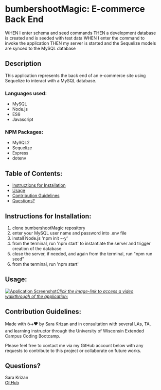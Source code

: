 # bumbershootMagic: E-commerce Back End


WHEN I enter schema and seed commands
THEN a development database is created and is seeded with test data
WHEN I enter the command to invoke the application
THEN my server is started and the Sequelize models are synced to the MySQL database

## Description
This application represents the back end of an e-commerce site using Sequelize to interact with a MySQL database.


### Languages used:
- MySQL
- Node.js
- ES6
- Javascript

### NPM Packages:
- MySQL2
- Sequelize
- Express
- dotenv


## Table of Contents:
- [Instructions for Installation](#instructions-for-installation)
- [Usage](#usage)
- [Contribution Guidelines](#contribution-guidelines)
- [Questions?](#questions?)


## <a name="instructions-for-installation">Instructions for Installation</a>:
1. clone bumbershootMagic repository
1. enter your MySQL user name and password into .env file
1. install Node.js 'npm init --y'
1. from the terminal, run 'npm start' to instantiate the server and trigger creation of the database
1. close the server, if needed, and again from the terminal, run "npm run seed"
1. from the terminal, run 'npm start'


## <a name="usage">Usage</a>:
[![Application Screenshot](./assets/Walkthrough-screenshot.jpg)*Click the image-link to access a video walkthrough of the application:*](https://drive.google.com/file/d/1CLjxrXYo8OLtx0Et6v7oRI7EM2dxlzKD/view)

    
## <a name="contribution-guidelines">Contribution Guidelines</a>:
Made with ☕+❤️ by Sara Krizan and in consultation with several LAs, TA, and learning instructor through the University of Wisconsin Extended Campus Coding Bootcamp.

Please feel free to contact me via my GitHub account below with any requests to contribute to this project or collaborate on future works.
    

## <a name="questions?">Questions?</a> 
Sara Krizan    
[GitHub](https://github.com/SMKrizan)
    